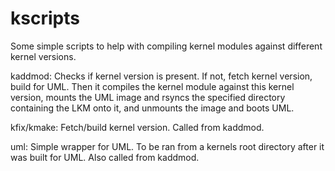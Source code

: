 kscripts
========

Some simple scripts to help with compiling kernel modules against different kernel versions.

kaddmod:
Checks if kernel version is present. If not, fetch kernel version, build for UML.
Then it compiles the kernel module against this kernel version, mounts the UML image and
rsyncs the specified directory containing the LKM onto it, and unmounts the image and boots UML.

kfix/kmake:
Fetch/build kernel version. Called from kaddmod.

uml:
Simple wrapper for UML. To be ran from a kernels root directory after it was built for UML. Also called from kaddmod.
